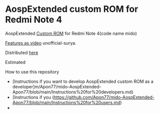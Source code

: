 AospExtended custom ROM for Redmi Note 4
==============================

AospExtended [Custom ROM](https://beebom.com/best-custom-roms-android-phones/) for Redmi Note 4(code name mido)

[Features as video](https://www.youtube.com/watch?v=KuQ9jIVmOXY) unofficial-surya.

Distributed [here](https://t.me/rn4downloads/4885)

Estimated 

How to use this repository


* [Instructions if you want to develop AospExtended custom ROM as a developer]m/Apon77/mido-AospExtended-Apon77/blob/main/Instructions%20for%20developers.md)
* [Instructions if you (https://github.com/Apon77/mido-AospExtended-Apon77/blob/main/Instructions%20for%20users.md)
* 
